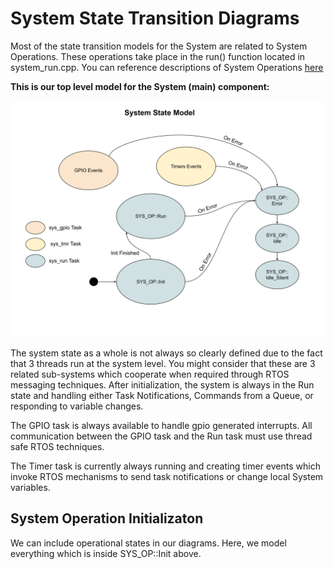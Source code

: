 # System State Transition Diagrams
Most of the state transition models for the System are related to System Operations.  These operations take place in the run() function located in system_run.cpp.  You can reference descriptions of System Operations [here](./system_operations.md)

**This is our top level model for the System (main) component:**

![System State Model](./drawings/system_state_model.svg)

The system state as a whole is not always so clearly defined due to the fact that 3 threads run at the system level.  You might consider that these are 3 related sub-systems which cooperate when required through RTOS messaging techniques.  After initialization, the system is always in the Run state and handling either Task Notifications, Commands from a Queue, or responding to variable changes.

The GPIO task is always available to handle gpio generated interrupts.  All communication between the GPIO task and the Run task must use thread safe RTOS techniques.

The Timer task is currently always running and creating timer events which invoke RTOS mechanisms to send task notifications or change local System variables.

## System Operation Initializaton
We can include operational states in our diagrams.  Here, we model everything which is inside SYS_OP::Init above.